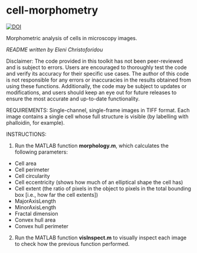 # cell-morphometry

[![DOI](https://zenodo.org/badge/537016406.svg)](https://zenodo.org/badge/latestdoi/537016406)

Morphometric analysis of cells in microscopy images.

*README written by Eleni Christoforidou*

Disclaimer: The code provided in this toolkit has not been peer-reviewed and is subject to errors. Users are encouraged to thoroughly test the code and verify its accuracy for their specific use cases. The author of this code is not responsible for any errors or inaccuracies in the results obtained from using these functions. Additionally, the code may be subject to updates or modifications, and users should keep an eye out for future releases to ensure the most accurate and up-to-date functionality.

REQUIREMENTS: Single-channel, single-frame images in TIFF format. Each image contains a single cell whose full structure is visible (by labelling with phalloidin, for example).

INSTRUCTIONS:

1. Run the MATLAB function **morphology.m**, which calculates the following parameters:
- Cell area
- Cell perimeter
- Cell circularity
- Cell eccentricity (shows how much of an elliptical shape the cell has)
- Cell extent (the ratio of pixels in the object to pixels in the total bounding box [i.e., how far the cell extents])
- MajorAxisLength
- MinorAxisLength
- Fractal dimension
- Convex hull area
- Convex hull perimeter

2. Run the MATLAB function **visInspect.m** to visually inspect each image to check how the previous function performed.
